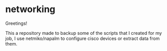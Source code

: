 # networking

Greetings!

This a repository made to backup some of the scripts that I created for my job, I use netmiko/napalm to configure cisco devices or extract data from them.
